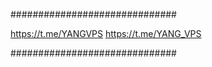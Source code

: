 ##############################

https://t.me/YANGVPS
https://t.me/YANG_VPS

##############################
